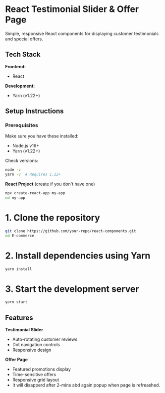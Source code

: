 

# React Testimonial Slider & Offer Page

Simple, responsive React components for displaying customer testimonials and special offers.

## Tech Stack

**Frontend:**
- React

**Development:**
- Yarn (v1.22+)

## Setup Instructions

### Prerequisites
Make sure you have these installed:

- Node.js v16+
- Yarn (v1.22+)

Check versions:
```bash
node -v
yarn -v  # Requires 1.22+
```


**React Project** (create if you don't have one)
```bash
npx create-react-app my-app
cd my-app 
```



# 1. Clone the repository
```bash
git clone https://github.com/your-repo/react-components.git
cd E-commerce
```

# 2. Install dependencies using Yarn
```bash
yarn install
```

# 3. Start the development server
```bash
yarn start
```

## Features

**Testimonial Slider**
- Auto-rotating customer reviews
- Dot navigation controls
- Responsive design

**Offer Page**
- Featured promotions display
- Time-sensitive offers
- Responsive grid layout
- It will disapperd after 2-mins abd again popup when page is refreashed.
